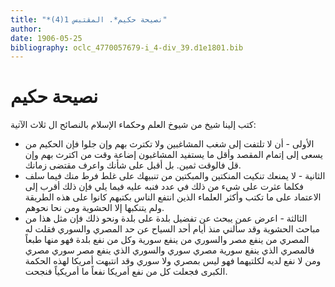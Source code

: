 ```yaml
---
title: "*نصيحة حكيم*. المقتبس 1(4)"
author: 
date: 1906-05-25
bibliography: oclc_4770057679-i_4-div_39.d1e1801.bib
---
```




#  نصيحة حكيم 


 كتب إلينا شيخ من شيوخ العلم وحكماء الإسلام بالنصائح ال  ثلاث  الآتية: 


-  الأولى  - أن لا تلتفت إلى شغب المشاغبين ولا تكترث بهم وإن جلوا فإن الحكيم من يسعى إلى إتمام المقصد وأقل ما يستفيد المشاغبون إضاعة وقت من اكترث بهم وإن قل فالوقت ثمين. بل أقبل على شأنك واعرف مقتضى زمانك. 
-  الثانية  - لا يمنعك تنكيت المنكتين والمبكتين من تنبيهك على غلط فرط منك فيما سلف فكلما عثرت على شيء من ذلك في عدد فنبه عليه فيما يلي فإن ذلك أقرب إلى الاعتماد على ما تكتب وأكثر العلماء الذين انتفع الناس بكتبهم كانوا على هذه الطريقة ولم يتنكبها إلا الحشوية ومن نحا نحوهم. 
-  الثالثة  - اعرض عمن يبحث عن تفضيل بلدة على بلدة ونحو ذلك فإن مثل هذا من مباحث الحشوية وقد سألني منذ أيام  أحد  السياح عن حد المصري والسوري فقلت له المصري من ينفع مصر والسوري من ينفع سورية وكل من نفع بلدة فهو منها طبعاً فالمصري الذي ينفع سورية مصري سوري والسوري الذي ينفع مصر سوري مصري ومن لا نفع لديه لكلتيهما فهو ليس بمصري ولا سوري وقد انتبهت أمريكا لهذه الحكمة الكبرى فجعلت كل من نفع أمريكا نفعاً ما أمريكياً فنجحت. 

